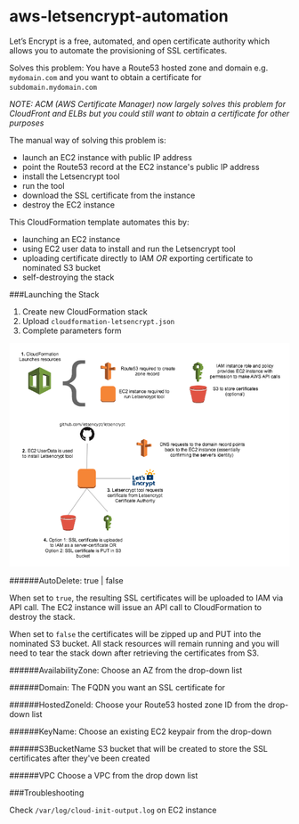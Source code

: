 # aws-letsencrypt-automation

Let’s Encrypt is a free, automated, and open certificate authority which allows you to automate the provisioning of SSL certificates.

Solves this problem: You have a Route53 hosted zone and domain e.g. `mydomain.com` and you want to obtain a certificate for `subdomain.mydomain.com`

*NOTE: ACM (AWS Certificate Manager) now largely solves this problem for CloudFront and ELBs but you could still want to obtain a certificate for other purposes*

The manual way of solving this problem is:

- launch an EC2 instance with public IP address
- point the Route53 record at the EC2 instance's public IP address
- install the Letsencrypt tool
- run the tool 
- download the SSL certificate from the instance
- destroy the EC2 instance

This CloudFormation template automates this by:

- launching an EC2 instance
- using EC2 user data to install and run the Letsencrypt tool
- uploading certificate directly to IAM *OR* exporting certificate to nominated S3 bucket 
- self-destroying the stack

###Launching the Stack

1. Create new CloudFormation stack
2. Upload `cloudformation-letsencrypt.json` 
3. Complete parameters form

![alt text](https://raw.githubusercontent.com/gsat-technology/aws-letsencrypt-automation/master/resources/letsencrypt-automation-diagram.png)

######AutoDelete: true | false

When set to `true`, the resulting SSL certificates will be uploaded to IAM via API call. The EC2 instance will issue an API call to CloudFormation to destroy the stack.

When set to `false` the certificates will be zipped up and PUT into the nominated S3 bucket. All stack resources will remain running and you will need to tear the stack down after retrieving the certificates from S3.

######AvailabilityZone:
Choose an AZ from the drop-down list

######Domain:
The FQDN you want an SSL certificate for

######HostedZoneId:
Choose your Route53 hosted zone ID from the drop-down list

######KeyName:
Choose an existing EC2 keypair from the drop-down

######S3BucketName
S3 bucket that will be created to store the SSL certificates after they've been created

######VPC
Choose a VPC from the drop down list


###Troubleshooting

Check `/var/log/cloud-init-output.log` on EC2 instance 

